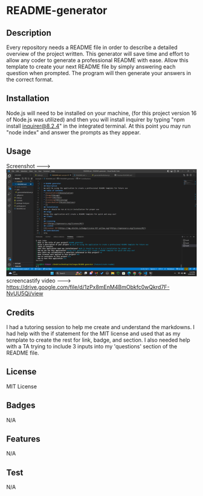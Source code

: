 # README-generator

## Description
Every repository needs a README file in order to describe a detailed overview of the project written. This generator will save time and effort to allow any coder to generate a professional README with ease. Allow this template to create your next README file by simply answering each question when prompted. The program will then generate your answers in the correct format.

## Installation
 Node.js will need to be installed on your machine, (for this project version 16 of Node.js was utilized) and then you will install inquirer by typing "npm install inquirer@8.2.4" in the integrated terminal. At this point you may run "node index" and answer the prompts as they appear. 

## Usage
Screenshot ---> ![Alt text](assets/2023-03-28.png) 
screencastify video ---> https://drive.google.com/file/d/1zPx8mEnM4BmObkfc0wQkrd7F-NvUU5Qi/view 

## Credits
I had a tutoring session to help me create and understand the markdowns. I had help with the if statement for the MIT license and used that as my template to create the rest for link, badge, and section. I also needed help with a TA trying to include 3 inputs into my 'questions' section of the README file. 

## License
MIT License


## Badges
N/A

## Features
N/A

## Test
N/A